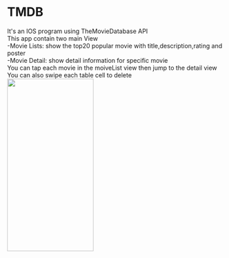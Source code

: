 # TMDB
It's an IOS program using TheMovieDatabase API  
This app contain two main View  
-Movie Lists: show the top20 popular movie with title,description,rating and poster  
-Movie Detail: show detail information for specific movie  
You can tap each movie in the moiveList view then jump to the detail view  
You can also swipe each table cell to delete  
<img src="https://github.com/mmyduckx/TMDB/blob/master/TMDB.gif" width=200 height=400 />
